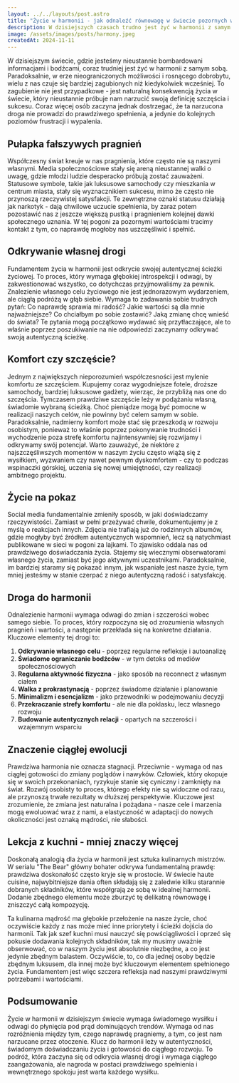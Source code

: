 ```yaml
---
layout: ../../layouts/post.astro
title: "Życie w harmonii - jak odnaleźć równowagę w świecie pozornych wartości 🧘🏻‍♂️"
description: W dzisiejszych czasach trudno jest żyć w harmonii z samym sobą, otoczeni natłokiem informacji i naciskiem na posiadanie. Artykuł pokazuje, jak pomimo tych wyzwań można wypracować zrównoważony styl życia oparty na własnych wartościach.
image: /assets/images/posts/harmony.jpeg
createdAt: 2024-11-11
---
```


W dzisiejszym świecie, gdzie jesteśmy nieustannie bombardowani informacjami i bodźcami, coraz trudniej jest żyć w harmonii z samym sobą. Paradoksalnie, w erze nieograniczonych możliwości i rosnącego dobrobytu, wielu z nas czuje się bardziej zagubionych niż kiedykolwiek wcześniej. To zagubienie nie jest przypadkowe - jest naturalną konsekwencją życia w świecie, który nieustannie próbuje nam narzucić swoją definicję szczęścia i sukcesu. Coraz więcej osób zaczyna jednak dostrzegać, że ta narzucona droga nie prowadzi do prawdziwego spełnienia, a jedynie do kolejnych poziomów frustracji i wypalenia.

## Pułapka fałszywych pragnień

Współczesny świat kreuje w nas pragnienia, które często nie są naszymi własnymi. Media społecznościowe stały się areną nieustannej walki o uwagę, gdzie młodzi ludzie desperacko próbują zostać zauważeni. Statusowe symbole, takie jak luksusowe samochody czy mieszkania w centrum miasta, stały się wyznacznikiem sukcesu, mimo że często nie przynoszą rzeczywistej satysfakcji. Te zewnętrzne oznaki statusu działają jak narkotyk - dają chwilowe uczucie spełnienia, by zaraz potem pozostawić nas z jeszcze większą pustką i pragnieniem kolejnej dawki społecznego uznania. W tej pogoni za pozornymi wartościami tracimy kontakt z tym, co naprawdę mogłoby nas uszczęśliwić i spełnić.

## Odkrywanie własnej drogi

Fundamentem życia w harmonii jest odkrycie swojej autentycznej ścieżki życiowej. To proces, który wymaga głębokiej introspekcji i odwagi, by zakwestionować wszystko, co dotychczas przyjmowaliśmy za pewnik. Znalezienie własnego celu życiowego nie jest jednorazowym wydarzeniem, ale ciągłą podróżą w głąb siebie. Wymaga to zadawania sobie trudnych pytań: Co naprawdę sprawia mi radość? Jakie wartości są dla mnie najważniejsze? Co chciałbym po sobie zostawić? Jaką zmianę chcę wnieść do świata? Te pytania mogą początkowo wydawać się przytłaczające, ale to właśnie poprzez poszukiwanie na nie odpowiedzi zaczynamy odkrywać swoją autentyczną ścieżkę.

## Komfort czy szczęście?

Jednym z największych nieporozumień współczesności jest mylenie komfortu ze szczęściem. Kupujemy coraz wygodniejsze fotele, droższe samochody, bardziej luksusowe gadżety, wierząc, że przybliżą nas one do szczęścia. Tymczasem prawdziwe szczęście leży w podążaniu własną, świadomie wybraną ścieżką. Choć pieniądze mogą być pomocne w realizacji naszych celów, nie powinny być celem samym w sobie. Paradoksalnie, nadmierny komfort może stać się przeszkodą w rozwoju osobistym, ponieważ to właśnie poprzez pokonywanie trudności i wychodzenie poza strefę komfortu najintensywniej się rozwijamy i odkrywamy swój potencjał. Warto zauważyć, że niektóre z najszczęśliwszych momentów w naszym życiu często wiążą się z wysiłkiem, wyzwaniem czy nawet pewnym dyskomfortem - czy to podczas wspinaczki górskiej, uczenia się nowej umiejętności, czy realizacji ambitnego projektu.

## Życie na pokaz

Social media fundamentalnie zmieniły sposób, w jaki doświadczamy rzeczywistości. Zamiast w pełni przeżywać chwile, dokumentujemy je z myślą o reakcjach innych. Zdjęcia nie trafiają już do rodzinnych albumów, gdzie mogłyby być źródłem autentycznych wspomnień, lecz są natychmiast publikowane w sieci w pogoni za lajkami. To zjawisko oddala nas od prawdziwego doświadczania życia. Stajemy się wiecznymi obserwatorami własnego życia, zamiast być jego aktywnymi uczestnikami. Paradoksalnie, im bardziej staramy się pokazać innym, jak wspaniałe jest nasze życie, tym mniej jesteśmy w stanie czerpać z niego autentyczną radość i satysfakcję.

## Droga do harmonii

Odnalezienie harmonii wymaga odwagi do zmian i szczerości wobec samego siebie. To proces, który rozpoczyna się od zrozumienia własnych pragnień i wartości, a następnie przekłada się na konkretne działania. Kluczowe elementy tej drogi to:

1. **Odkrywanie własnego celu** - poprzez regularne refleksje i autoanalizę
2. **Świadome ograniczanie bodźców** - w tym detoks od mediów społecznościowych
3. **Regularna aktywność fizyczna** - jako sposób na reconnect z własnym ciałem
4. **Walka z prokrastynacją** - poprzez świadome działanie i planowanie
5. **Minimalizm i esencjalizm** - jako przewodniki w podejmowaniu decyzji
6. **Przekraczanie strefy komfortu** - ale nie dla poklasku, lecz własnego rozwoju
7. **Budowanie autentycznych relacji** - opartych na szczerości i wzajemnym wsparciu

## Znaczenie ciągłej ewolucji

Prawdziwa harmonia nie oznacza stagnacji. Przeciwnie - wymaga od nas ciągłej gotowości do zmiany poglądów i nawyków. Człowiek, który okopuje się w swoich przekonaniach, ryzykuje stanie się cyniczny i zamknięty na świat. Rozwój osobisty to proces, którego efekty nie są widoczne od razu, ale przynoszą trwałe rezultaty w dłuższej perspektywie. Kluczowe jest zrozumienie, że zmiana jest naturalna i pożądana - nasze cele i marzenia mogą ewoluować wraz z nami, a elastyczność w adaptacji do nowych okoliczności jest oznaką mądrości, nie słabości.

## Lekcja z kuchni - mniej znaczy więcej

Doskonałą analogią dla życia w harmonii jest sztuka kulinarnych mistrzów. W serialu "The Bear" główny bohater odkrywa fundamentalną prawdę: prawdziwa doskonałość często kryje się w prostocie. W świecie haute cuisine, najwybitniejsze dania often składają się z zaledwie kilku starannie dobranych składników, które współgrają ze sobą w idealnej harmonii. Dodanie zbędnego elementu może zburzyć tę delikatną równowagę i zniszczyć całą kompozycję.

Ta kulinarna mądrość ma głębokie przełożenie na nasze życie, choć oczywiście każdy z nas może mieć inne priorytety i ścieżki dojścia do harmonii. Tak jak szef kuchni musi nauczyć się powściągliwości i oprzeć się pokusie dodawania kolejnych składników, tak my musimy uważnie obserwować, co w naszym życiu jest absolutnie niezbędne, a co jest jedynie zbędnym balastem. Oczywiście, to, co dla jednej osoby będzie zbędnym luksusem, dla innej może być kluczowym elementem spełnionego życia. Fundamentem jest więc szczera refleksja nad naszymi prawdziwymi potrzebami i wartościami.

## Podsumowanie

Życie w harmonii w dzisiejszym świecie wymaga świadomego wysiłku i odwagi do płynięcia pod prąd dominujących trendów. Wymaga od nas rozróżnienia między tym, czego naprawdę pragniemy, a tym, co jest nam narzucane przez otoczenie. Klucz do harmonii leży w autentyczności, świadomym doświadczaniu życia i gotowości do ciągłego rozwoju. To podróż, która zaczyna się od odkrycia własnej drogi i wymaga ciągłego zaangażowania, ale nagroda w postaci prawdziwego spełnienia i wewnętrznego spokoju jest warta każdego wysiłku.